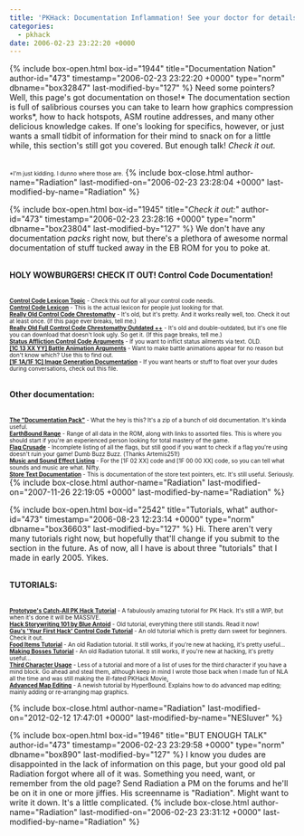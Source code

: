 ```yaml
---
title: 'PKHack: Documentation Inflammation! See your doctor for details.'
categories:
  - pkhack
date: 2006-02-23 23:22:20 +0000
---
```

{% include box-open.html box-id="1944" title="Documentation Nation" author-id="473" timestamp="2006-02-23 23:22:20 +0000" type="norm" dbname="box32847" last-modified-by="127" %}
Need some pointers? Well, this page's got documentation on those!* The documentation section is full of salibrious courses you can take to learn how graphics compression works*, how to hack hotspots, ASM routine addresses, and many other delicious knowledge cakes. If one's looking for specifics, however, or just wants a small tidbit of information for their mind to snack on for a little while, this section's still got you covered. But enough talk! <i>Check it out.</i><br /><br />

<font size="1">*I'm just kidding. I dunno where those are.</font>
{% include box-close.html author-name="Radiation" last-modified-on="2006-02-23 23:28:04 +0000" last-modified-by-name="Radiation" %}

{% include box-open.html box-id="1945" title="<i>Check it out:</i>" author-id="473" timestamp="2006-02-23 23:28:16 +0000" type="norm" dbname="box23804" last-modified-by="127" %}
We don't have any documentation <i>packs</i> right now, but there's a plethora of awesome normal documentation of stuff tucked away in the EB ROM for you to poke at.<br /><br />

<b>HOLY WOWBURGERS! CHECK IT OUT! Control Code Documentation!</b><br /><br />

<font size="1"><b><a href="http://forum.starmen.net/?t=msg&th=1816">Control Code Lexicon Topic</a></b> - Check this out for all your control code needs.<br />
<b><a href="http://starmen.net/pkhack/pk_docs/lexicon.txt">Control Code Lexicon</a></b> - This is the actual lexicon for people just looking for that.<br />
<b><a href="http://pkhack.fobby.net/chrestomathy.php">Really Old Control Code Chrestomathy</a></b> - It's old, but it's pretty. And it works really well, too. Check it out at least once. (If this page ever breaks, tell me.)<br />
<b><a href="http://pkhack.fobby.net/ccdata.php">Really Old Full Control Code Chrestomathy Outdated ++</a></b> - It's old and double-outdated, but it's one file you can download that doesn't look ugly. So get it. (If this page breaks, tell me.)<br />
<b><a href="http://starmen.net/pkhack/pk_docs/afflict.txt">Status Affliction Control Code Arguments</a></b> - If you want to inflict status ailments via text. OLD.<br />
<b><a href="http://starmen.net/pkhack/pk_docs/battleanims.txt">[1C 13 XX YY] Battle Animation Arguments</a></b> - Want to make battle animations appear for no reason but don't know which? Use this to find out.<br />
<b><a href="http://starmen.net/pkhack/pk_docs/1f1a_1f1c.txt">[1F 1A/1F 1C] Image Generation Documentation</a></b> - If you want hearts or stuff to float over your dudes during conversations, check out this file.</font><br /><br />

<b>Other documentation:</b><br /><br />

<font size="1">
<b><a href="http://starmen.net/pkhack/pk_docs/backup.zip">The "Documentation Pack"</a></b> - What the hey is this? It's a zip of a bunch of old documentation. It's kinda useful.<br />
<b><a href="http://starmen.net/pkhack/misc/range_files.txt">EarthBound Range</a></b> - Range of all data in the ROM, along with links to assorted files. This is where you should start if you're an experienced person looking for total mastery of the game.<br />
<b><a href="http://starmen.net/pkhack/pk_docs/flag_crusade.txt">Flag Crusade</a></b> - Incomplete listing of all the flags, but still good if you want to check if a flag you're using doesn't ruin your game! Dumb Buzz Buzz. (Thanks Artemis251!)<br />
<b><a href="http://starmen.net/pkhack/pk_docs/muzak.txt">Music and Sound Effect Listing</a></b> - For the [1F 02 XX] code and [1F 00 00 XX] code, so you can tell what sounds and music are what. Nifty.<br />
<b><a href="http://starmen.net/pkhack/pk_docs/storecode.txt">Store Text Documentation</a></b> - This is documentation of the store text pointers, etc. It's still useful. Seriously.
</font>
{% include box-close.html author-name="Radiation" last-modified-on="2007-11-26 22:19:05 +0000" last-modified-by-name="Radiation" %}

{% include box-open.html box-id="2542" title="Tutorials, what" author-id="473" timestamp="2006-08-23 12:23:14 +0000" type="norm" dbname="box36603" last-modified-by="127" %}
Hi. There aren't very many tutorials right now, but hopefully that'll change if you submit to the section in the future. As of now, all I have is about three "tutorials" that I made in early 2005. Yikes.<br /><br />

<b>TUTORIALS:</b><br /><br />

<font size="1">
<b><a href="http://starmen.net/pkhack/tutorials/prototype/">Prototype's Catch-All PK Hack Tutorial</a></b> - A fabulously amazing tutorial for PK Hack. It's still a WIP, but when it's done it will be MASSIVE.<br />
<b><a href="http://starmen.net/pkhack/pk_docs/tutorialsok/blueantoid1.php">Hack Storywriting 101 by Blue Antoid</a></b> - Old tutorial, everything there still stands. Read it now!<br />
<b><a href="http://starmen.net/pkhack/pk_docs/tutorialsok/gaucontrolcode.php">Gau's 'Your First Hack' Control Code Tutorial</a></b> - An old tutorial which is pretty darn sweet for beginners. Check it out.<br />
<b><a href="http://starmen.net/pkhack/pk_docs/tutorialsok/FoodItems.txt">Food Items Tutorial</a></b> - An old Radiation tutorial. It still works, if you're new at hacking, it's pretty useful...<br />
<b><a href="http://starmen.net/pkhack/pk_docs/tutorialsok/bossfights.txt">Making Bosses Tutorial</a></b> - An old Radiation tutorial. It still works, if you're new at hacking, it's pretty useful...<br />
<b><a href="http://starmen.net/pkhack/pk_docs/tutorialsok/character3.txt">Third Character Usage</a></b> - Less of a tutorial and more of a list of uses for the third character if you have a mind block. Go ahead and steal them, although keep in mind I wrote those back when I made fun of NLA all the time and was still making the ill-fated PKHack Movie<a href="http://starmen.net/pkhack/pk_docs/tutorialsok/thepkhackmovie.txt">.</a><br />
<b><a href="http://starmen.net/pkhack/pk_docs/tutorialsok/hyperbound_mapediting.php">Advanced Map Editing</a></b> - A newish tutorial by HyperBound. Explains how to do advanced map editing; mainly adding or re-arranging map graphics.<br /></font>


{% include box-close.html author-name="Radiation" last-modified-on="2012-02-12 17:47:01 +0000" last-modified-by-name="NESluver" %}

{% include box-open.html box-id="1946" title="BUT ENOUGH TALK" author-id="473" timestamp="2006-02-23 23:29:58 +0000" type="norm" dbname="box890" last-modified-by="127" %}
I know you dudes are disappointed in the lack of information on this page, but your good old pal Radiation forgot where all of it was. Something you need, want, or remember from the old page? Send Radiation a PM on the forums and he'll be on it in one or more jiffies. His screenname is "Radiation". Might want to write it down. It's a little complicated.
{% include box-close.html author-name="Radiation" last-modified-on="2006-02-23 23:31:12 +0000" last-modified-by-name="Radiation" %}
